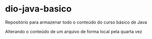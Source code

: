 # dio-java-basico
Repositório para armazenar todo o conteúdo do curso básico de Java

Alterando o conteúdo de um arquivo de forma local pela quarta vez